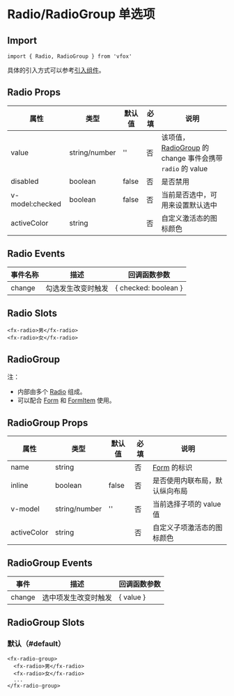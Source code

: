 # Radio/RadioGroup 单选项

## Import

```
import { Radio, RadioGroup } from 'vfox'
```

具体的引入方式可以参考[引入组件](../index.md#引入组件)。

## Radio Props

| 属性            | 类型          | 默认值 | 必填 | 说明                                                                                         |
| --------------- | ------------- | ------ | ---- | -------------------------------------------------------------------------------------------- |
| value           | string/number | ''     | 否   | 该项值，[RadioGroup](./Radio.md#radiogroup-单项选择器) 的 change 事件会携带 `radio` 的 value |
| disabled        | boolean       | false  | 否   | 是否禁用                                                                                     |
| v-model:checked | boolean       | false  | 否   | 当前是否选中，可用来设置默认选中                                                             |
| activeColor     | string        |        | 否   | 自定义激活态的图标颜色                                                                       |

## Radio Events

| 事件名称 | 描述               | 回调函数参数         |
| -------- | ------------------ | -------------------- |
| change   | 勾选发生改变时触发 | { checked: boolean } |

## Radio Slots

```
<fx-radio>男</fx-radio>
<fx-radio>女</fx-radio>
```

## RadioGroup

注：

- 内部由多个 [Radio](./Radio.md#Radio-单选项) 组成。
- 可以配合 [Form](./Form.md) 和 [FormItem](./Form.md#formitem) 使用。

## RadioGroup Props

| 属性        | 类型          | 默认值 | 必填 | 说明                           |
| ----------- | ------------- | ------ | ---- | ------------------------------ |
| name        | string        |        | 否   | [Form](./Form.md) 的标识       |
| inline      | boolean       | false  | 否   | 是否使用内联布局，默认纵向布局 |
| v-model     | string/number | ''     | 否   | 当前选择子项的 value 值        |
| activeColor | string        |        | 否   | 自定义子项激活态的图标颜色     |

## RadioGroup Events

| 事件   | 描述                 | 回调函数参数 |
| ------ | -------------------- | ------------ |
| change | 选中项发生改变时触发 | { value }    |

## RadioGroup Slots

### 默认（#default）

```
<fx-radio-group>
  <fx-radio>男</fx-radio>
  <fx-radio>女</fx-radio>
  ...
</fx-radio-group>
```
